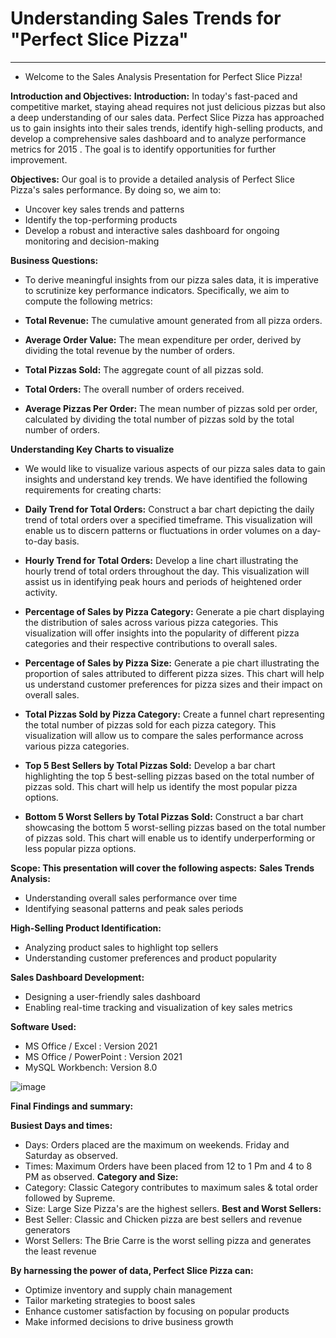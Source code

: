 # Understanding Sales Trends for "Perfect Slice Pizza"
----------------------------------------------------------------------------------------------------------------------------------------------------------------------------------
* Welcome to the Sales Analysis Presentation for Perfect Slice Pizza!

**Introduction and Objectives:**
**Introduction:** In today's fast-paced and competitive market, staying ahead requires not just delicious pizzas but also a deep understanding of our sales data. Perfect Slice Pizza has approached us to gain insights into their sales trends, identify high-selling products, and develop a comprehensive sales dashboard and to analyze performance metrics for 2015 . The goal is to identify opportunities for further improvement.

**Objectives:** Our goal is to provide a detailed analysis of Perfect Slice Pizza's sales performance. By doing so, we aim to:

* Uncover key sales trends and patterns
* Identify the top-performing products
* Develop a robust and interactive sales dashboard for ongoing monitoring and decision-making

**Business Questions:**
* To derive meaningful insights from our pizza sales data, it is imperative to scrutinize key performance indicators. Specifically, we aim to compute the following metrics:

* **Total Revenue:** The cumulative amount generated from all pizza orders.
* **Average Order Value:** The mean expenditure per order, derived by dividing the total revenue by the number of orders.
* **Total Pizzas Sold:** The aggregate count of all pizzas sold.
* **Total Orders:** The overall number of orders received.
* **Average Pizzas Per Order:** The mean number of pizzas sold per order, calculated by dividing the total number of pizzas sold by the total number of orders.

**Understanding Key Charts to visualize**
* We would like to visualize various aspects of our pizza sales data to gain insights and understand key trends. We have identified the following requirements for creating charts:

* **Daily Trend for Total Orders:** Construct a bar chart depicting the daily trend of total orders over a specified timeframe. This visualization will enable us to discern patterns or fluctuations in order volumes on a day-to-day basis.
* **Hourly Trend for Total Orders:** Develop a line chart illustrating the hourly trend of total orders throughout the day. This visualization will assist us in identifying peak hours and periods of heightened order activity.
* **Percentage of Sales by Pizza Category:** Generate a pie chart displaying the distribution of sales across various pizza categories. This visualization will offer insights into the popularity of different pizza categories and their respective contributions to overall sales.
* **Percentage of Sales by Pizza Size:** Generate a pie chart illustrating the proportion of sales attributed to different pizza sizes. This chart will help us understand customer preferences for pizza sizes and their impact on overall sales.
* **Total Pizzas Sold by Pizza Category:** Create a funnel chart representing the total number of pizzas sold for each pizza category. This visualization will allow us to compare the sales performance across various pizza categories.
* **Top 5 Best Sellers by Total Pizzas Sold:** Develop a bar chart highlighting the top 5 best-selling pizzas based on the total number of pizzas sold. This chart will help us identify the most popular pizza options.
* **Bottom 5 Worst Sellers by Total Pizzas Sold:** Construct a bar chart showcasing the bottom 5 worst-selling pizzas based on the total number of pizzas sold. This chart will enable us to identify underperforming or less popular pizza options.

**Scope: This presentation will cover the following aspects:**
**Sales Trends Analysis:** 
* Understanding overall sales performance over time
* Identifying seasonal patterns and peak sales periods

**High-Selling Product Identification:** 
* Analyzing product sales to highlight top sellers
* Understanding customer preferences and product popularity

**Sales Dashboard Development:** 
* Designing a user-friendly sales dashboard
* Enabling real-time tracking and visualization of key sales metrics

**Software Used:** 
* MS Office / Excel : Version 2021
* MS Office / PowerPoint : Version 2021
* MySQL Workbench: Version 8.0

![image](https://github.com/RounakPyne/Pizza-Sales-Analysis/assets/100945704/8f2f8c69-2fad-4426-a0e0-958ccb54612f)

**Final Findings and summary:**

**Busiest Days and times:**
* Days: Orders placed are the maximum on weekends. Friday and Saturday as observed.
* Times: Maximum Orders have been placed from 12 to 1 Pm and 4 to 8 PM as observed.
**Category and Size:**
* Category: Classic Category contributes to maximum sales & total order followed by Supreme.
* Size: Large Size Pizza's are the highest sellers.
**Best and Worst Sellers:**
* Best Seller: Classic and  Chicken pizza are best sellers and revenue generators
* Worst Sellers: The Brie Carre is the worst selling pizza and generates the least revenue

**By harnessing the power of data, Perfect Slice Pizza can:**

* Optimize inventory and supply chain management
* Tailor marketing strategies to boost sales
* Enhance customer satisfaction by focusing on popular products
* Make informed decisions to drive business growth





